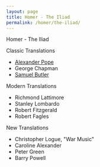 ```yaml
---
layout: page
title: Homer - The Iliad
permalink: /homer/the-iliad/
---
```


Homer - The Iliad

Classic Translations

* [Alexander Pope](alexander-pope)
* George Chapman
* [Samuel Butler](samuel-butler)

Modern Translations

* Richmond Lattimore
* Stanley Lombardo
* Robert Fitzgerald
* Robert Fagles

New Translations

* Christopher Logue, "War Music"
* Caroline Alexander
* Peter Green
* Barry Powell
